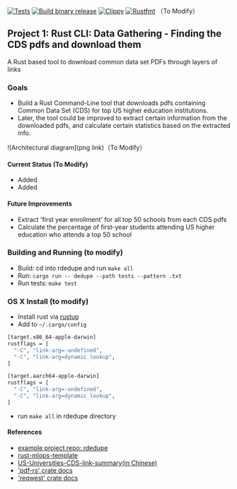 [![Tests](https://github.com/noahgift/rdedupe/actions/workflows/tests.yml/badge.svg)](https://github.com/noahgift/rdedupe/actions/workflows/tests.yml)
[![Build binary release](https://github.com/noahgift/rdedupe/actions/workflows/release.yml/badge.svg)](https://github.com/noahgift/rdedupe/actions/workflows/release.yml)
[![Clippy](https://github.com/noahgift/rdedupe/actions/workflows/lint.yml/badge.svg)](https://github.com/noahgift/rdedupe/actions/workflows/lint.yml)
[![Rustfmt](https://github.com/noahgift/rdedupe/actions/workflows/rustfmt.yml/badge.svg)](https://github.com/noahgift/rdedupe/actions/workflows/rustfmt.yml)
（To Modify）

## Project 1: Rust CLI: Data Gathering - Finding the CDS pdfs and download them

A Rust based tool to download common data set PDFs through layers of links

### Goals

* Build a Rust Command-Line tool that downloads pdfs containing Common Data Set (CDS) for top US higher education institutions.
* Later, the tool could be improved to extract certain information from the downloaded pdfs, and calculate certain statistics based on the extracted info.

![Architectural diagram](png link)（To Modify）


#### Current Status (To Modify)

* Added 
* Added 




#### Future Improvements

* Extract 'first year enrollment' for all top 50 schools from each CDS pdfs
* Calculate the percentage of first-year students attending US higher education who attends a top 50 school


### Building and Running (to modify)

* Build:  cd into rdedupe and run `make all`
* Run:  `cargo run -- dedupe --path tests --pattern .txt`
* Run tests:  `make test`

### OS X Install (to modify)

* Install rust via [rustup](https://rustup.rs/)
* Add to `~/.cargo/config`

```bash
[target.x86_64-apple-darwin]
rustflags = [
  "-C", "link-arg=-undefined",
  "-C", "link-arg=dynamic_lookup",
]

[target.aarch64-apple-darwin]
rustflags = [
  "-C", "link-arg=-undefined",
  "-C", "link-arg=dynamic_lookup",
]
```
* run `make all` in rdedupe directory


#### References

* [example project repo: rdedupe](https://github.com/noahgift/rdedupe)
* [rust-mlops-template](https://github.com/nogibjj/rust-mlops-template)
* [US-Universities-CDS-link-summary(in Chinese)](https://aadps.net/2022/14616.html)
* ['pdf-rs' crate docs](https://crates.io/crates/pdf/0.8.0)
* ['reqwest' crate docs](https://docs.rs/reqwest/latest/reqwest/)

